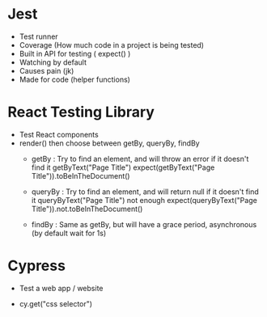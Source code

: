 # Jest

- Test runner
- Coverage (How much code in a project is being tested)
- Built in API for testing ( expect() )
- Watching by default
- Causes pain (jk)
- Made for code (helper functions)

# React Testing Library

- Test React components
- render() then choose between getBy, queryBy, findBy
  - getBy : Try to find an element, and will throw an error if it doesn't find it
    getByText("Page Title")
    expect(getByText("Page Title")).toBeInTheDocument()

  - queryBy : Try to find an element, and will return null if it doesn't find it
    queryByText("Page Title") not enough
    expect(queryByText("Page Title")).not.toBeInTheDocument()

  - findBy : Same as getBy, but will have a grace period, asynchronous (by default wait for 1s)

# Cypress

- Test a web app / website

- cy.get("css selector")